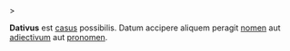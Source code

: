 <!-- markdownlint-disable MD041 -->>
**Dativus** est [casus](casus.md) possibilis. Datum accipere aliquem peragit [nomen](nomen.md) aut [adiectivum](adiectivum.md) aut [pronomen](pronomen.md).
